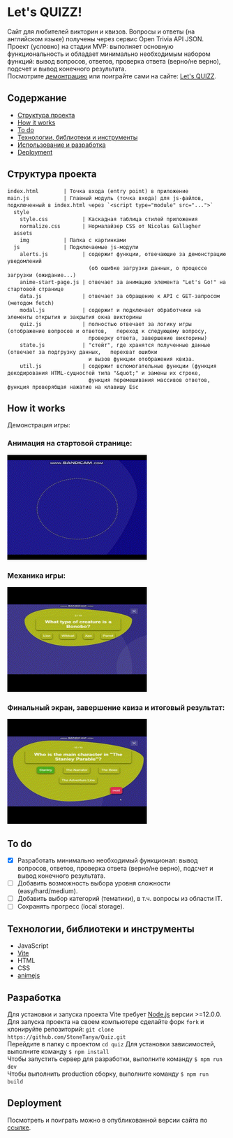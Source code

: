 # Let's QUIZZ!
Сайт для любителей викторин и квизов. Вопросы и ответы (на английском языке) получены через сервис Open Trivia API JSON.  
Проект (условно) на стадии MVP: выполняет основную функциональность и обладает минимально необходимым набором функций: вывод вопросов, ответов, проверка ответа (верно/не верно), подсчет и вывод конечного результата.  
Посмотрите [демонтрацию](#how-it-works) или поиграйте сами на сайте: [Let's QUIZZ](/).

## Содержание
- [Структура проекта](#structure)
- [How it works](#how-it-works)
- [To do](#to-do)
- [Технологии, библиотеки и инструменты](#technologies)
- [Использование и разработка](#development)
- [Deployment](#deployment)

## <a id="structure">Структура проекта</a>
    index.html        | Точка входа (entry point) в приложение
    main.js           | Главный модуль (точка входа) для js-файлов, подключенный в index.html через `<script type="module" src="...">`
      style
        style.css           | Каскадная таблица стилей приложения
        normalize.css       | Нормалайзер CSS от Nicolas Gallagher
      assets
        img           | Папка с картинками
      js              | Подключаемые js-модули
        alerts.js           | содержит функции, отвечающие за демонстрацию уведомлений   
                              (об ошибке загрузки данных, о процессе загрузки (ожидание...)
        anime-start-page.js | отвечает за анимацию элемента "Let's Go!" на стартовой странице
        data.js             | отвечает за обращение к API с GET-запросом (методом fetch) 
        modal.js            | содержит и подключает обработчики на элементы открытия и закрытия окна викторины
        quiz.js             | полностью отвечает за логику игры (отображение вопросов и ответов,   переход к следующему вопросу,   
                              проверку ответа, завершение викторины)
        state.js            | "стейт", где хранятся полученные данные (отвечает за подгрузку данных,   перехват ошибки   
                              и вызов функции отображения квиза.
        util.js             | содержит вспомогательные функции (функция декодирования HTML-сущностей типа "&quot;" и замены их строке,   
                              функция перемешивания массивов ответов, функция проверябщая нажатие на клавишу Esc

## How it works
Демонстрация игры:
### Анимация на стартовой странице:
<img src="./assets/img/start-quiz.gif" width="320" height="240"></img>
### Механика игры:
<img src="./assets/img/quiz.gif" width="320" height="240"></img>
### Финальный экран, завершение квиза и итоговый результат:
<img src="./assets/img/finish-quiz.gif" width="320" height="240"></img>

## To do
- [x] Разработать минимально необходимый функционал: вывод вопросов, ответов, проверка ответа (верно/не верно), подсчет и вывод конечного результата.
- [ ] Добавить возможность выбора уровня сложности (easy/hard/medium).
- [ ] Добавить выбор категорий (тематики), в т.ч. вопросы из области IT.
- [ ] Сохранять прогресс (local storage).

## <a id="technologies">Технологии, библиотеки и инструменты</a>
- JavaScript
- [Vite](https://vitejs.dev/guide/)
- HTML
- CSS
- [animejs](https://animejs.com/)
  
## <a id="development">Разработка</a>
Для установки и запуска проекта Vite требует [Node.js](https://nodejs.org/en/) версии >=12.0.0. 
Для запуска проекта на своем компьютере сделайте форк `fork` и клонируйте репозиторий: `git clone https://github.com/StoneTanya/Quiz.git`  
Перейдите в папку с проектом `cd quiz`
Для установки зависимостей, выполните команду `$ npm install`  
Чтобы запустить сервер для разработки, выполните команду `$ npm run dev`  
Чтобы выполнить production сборку, выполните команду `$ npm run build`  

## Deployment
Посмотреть и поиграть можно в опубликованной версии сайта по [ссылке]().


